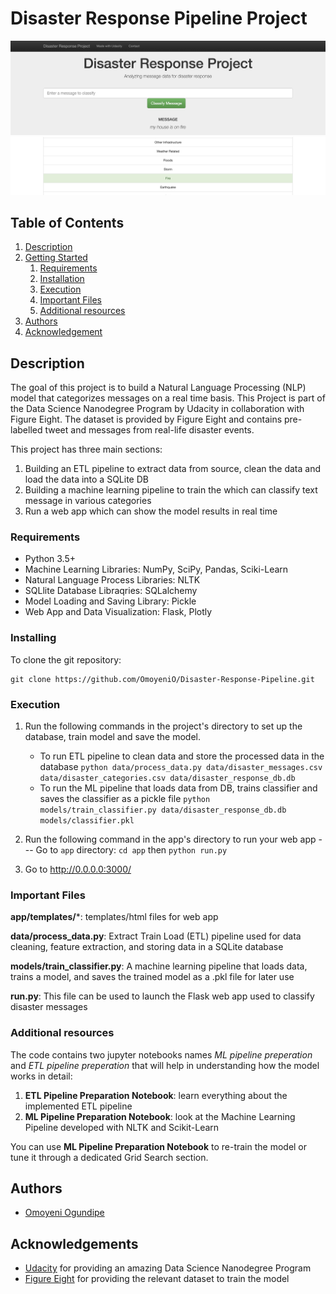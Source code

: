 # Disaster Response Pipeline Project

![Intro Pic](Screenshot.png)
![Intro Pic2](Screenshot2.png)


## Table of Contents
1. [Description](#description)
2. [Getting Started](#getting_started)
	1. [Requirements](#requirements)
	2. [Installation](#installation)
	3. [Execution](#execution)
    4. [Important Files](#importantfiles)
	5. [Additional resources](#resources)
3. [Authors](#authors)
4. [Acknowledgement](#acknowledgement)

<a name="descripton"></a>
## Description

The goal of this project is to build a Natural Language Processing (NLP) model that categorizes messages on a real time basis. This Project is part of the Data Science Nanodegree Program by Udacity in collaboration with Figure Eight. The dataset is provided by Figure Eight and contains pre-labelled tweet and messages from real-life disaster events. 

This project has three main sections:

1. Building an ETL pipeline to extract data from source, clean the data and load the data into a SQLite DB
2. Building a machine learning pipeline to train the which can classify text message in various categories
3. Run a web app which can show the model results in real time

<a name="requirements"></a>
### Requirements
* Python 3.5+
* Machine Learning Libraries: NumPy, SciPy, Pandas, Sciki-Learn
* Natural Language Process Libraries: NLTK
* SQLlite Database Libraqries: SQLalchemy
* Model Loading and Saving Library: Pickle
* Web App and Data Visualization: Flask, Plotly

<a name="installation"></a>
### Installing
To clone the git repository:
```
git clone https://github.com/OmoyeniO/Disaster-Response-Pipeline.git
```
<a name="execution"></a>
### Execution
1. Run the following commands in the project's directory to set up the database, train model and save the model.

    - To run ETL pipeline to clean data and store the processed data in the database
        `python data/process_data.py data/disaster_messages.csv data/disaster_categories.csv data/disaster_response_db.db`
    - To run the ML pipeline that loads data from DB, trains classifier and saves the classifier as a pickle file
        `python models/train_classifier.py data/disaster_response_db.db models/classifier.pkl`

2. Run the following command in the app's directory to run your web app --- Go to `app` directory: `cd app` then
    `python run.py`

3. Go to http://0.0.0.0:3000/

<a name="importantfiles"></a>
### Important Files
**app/templates/***: templates/html files for web app

**data/process_data.py**: Extract Train Load (ETL) pipeline used for data cleaning, feature extraction, and storing data in a SQLite database

**models/train_classifier.py**: A machine learning pipeline that loads data, trains a model, and saves the trained model as a .pkl file for later use

**run.py**: This file can be used to launch the Flask web app used to classify disaster messages


<a name="resources"></a>
### Additional resources

The code contains two jupyter notebooks names *ML pipeline preperation* and *ETL pipeline preperation* that will help in understanding how the model works in detail:

1. **ETL Pipeline Preparation Notebook**: learn everything about the implemented ETL pipeline
2. **ML Pipeline Preparation Notebook**: look at the Machine Learning Pipeline developed with NLTK and Scikit-Learn

You can use **ML Pipeline Preparation Notebook** to re-train the model or tune it through a dedicated Grid Search section.



<a name="authors"></a>
## Authors

* [Omoyeni Ogundipe](https://github.com/OmoyeniO)

<a name="acknowledgement"></a>
## Acknowledgements

* [Udacity](https://www.udacity.com/) for providing an amazing Data Science Nanodegree Program
* [Figure Eight](https://www.figure-eight.com/) for providing the relevant dataset to train the model


